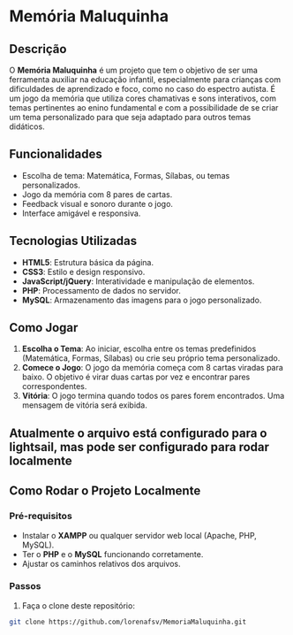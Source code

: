 # Memória Maluquinha

## Descrição
O **Memória Maluquinha** é um projeto que tem o objetivo de ser uma ferramenta auxiliar na educação infantil, especialmente para crianças com dificuldades de aprendizado e foco, como no caso do espectro autista. É um jogo da memória que utiliza cores chamativas e sons interativos, com temas pertinentes ao enino fundamental e com a possibilidade de se criar um tema personalizado para que seja adaptado para outros temas didáticos.

## Funcionalidades
- Escolha de tema: Matemática, Formas, Sílabas, ou temas personalizados.
- Jogo da memória com 8 pares de cartas.
- Feedback visual e sonoro durante o jogo.
- Interface amigável e responsiva.

## Tecnologias Utilizadas
- **HTML5**: Estrutura básica da página.
- **CSS3**: Estilo e design responsivo.
- **JavaScript/jQuery**: Interatividade e manipulação de elementos.
- **PHP**: Processamento de dados no servidor.
- **MySQL**: Armazenamento das imagens para o jogo personalizado.

## Como Jogar
1. **Escolha o Tema**: Ao iniciar, escolha entre os temas predefinidos (Matemática, Formas, Sílabas) ou crie seu próprio tema personalizado.
2. **Comece o Jogo**: O jogo da memória começa com 8 cartas viradas para baixo. O objetivo é virar duas cartas por vez e encontrar pares correspondentes.
3. **Vitória**: O jogo termina quando todos os pares forem encontrados. Uma mensagem de vitória será exibida.

## Atualmente o arquivo está configurado para o lightsail, mas pode ser configurado para rodar localmente
## Como Rodar o Projeto Localmente
### Pré-requisitos
- Instalar o **XAMPP** ou qualquer servidor web local (Apache, PHP, MySQL).
- Ter o **PHP** e o **MySQL** funcionando corretamente.
- Ajustar os caminhos relativos dos arquivos.

### Passos
1. Faça o clone deste repositório:

```bash
git clone https://github.com/lorenafsv/MemoriaMaluquinha.git
